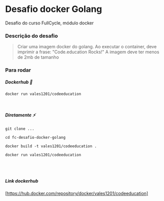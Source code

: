 # Desafio docker Golang
Desafio do curso FullCycle, módulo docker

### Descrição do desafio
> Criar uma imagem docker do golang. Ao executar o container, deve imprimir a frase: "Code.education Rocks!"
> A imagem deve ter menos de 2mb de tamanho
  
### Para rodar
##### Dockerhub :whale:
```docker pull vales1201/codeeducation
docker run vales1201/codeeducation
```
<br/>

##### Diretamente :zap:
```
git clone ...

cd fc-desafio-docker-golang

docker build -t vales1201/codeeducation .

docker run vales1201/codeeducation
```
<br/>
<br/>

##### Link dockerhub
[https://hub.docker.com/repository/docker/vales1201/codeeducation]
